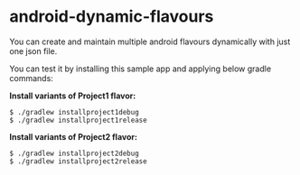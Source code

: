 # android-dynamic-flavours
You can create and maintain multiple android flavours dynamically with just one json file.

You can test it by installing this sample app and applying below gradle commands:

**Install variants of Project1 flavor:**
```
$ ./gradlew installproject1debug
$ ./gradlew installproject1release
```

**Install variants of Project2 flavor:**
```
$ ./gradlew installproject2debug
$ ./gradlew installproject2release
```
